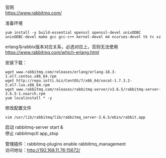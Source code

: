 官网  
https://www.rabbitmq.com/  

准备环境  
```
yum install -y build-essential openssl openssl-devel unixODBC unixODBC-devel make gcc gcc-c++ kernel-devel m4 ncurses-devel tk tc xz
```  
erlang与rabbix版本对应关系，必选对应上，否则无法使用  
https://www.rabbitmq.com/which-erlang.html  

安装下载：  
```
wget www.rabbitmq.com/releases/erlang/erlang-18.3-1.el7.centos.x86_64.rpm
wget http://repo.iotti.biz/CentOS/7/x86_64/socat-1.7.3.2-5.el7.lux.x86_64.rpm
wget www.rabbitmq.com/releases/rabbitmq-server/v3.6.5/rabbitmq-server-3.6.5-1.noarch.rpm
yum localinstall * -y
```  

修改配置文件  
```
vim /usr/lib/rabbitmq/lib/rabbitmq_server-3.6.5/ebin/rabbit.app

```  

启动 rabbitmq-server start &  
停止 rabbitmqctl app_stop  

管理插件：rabbitmq-plugins enable rabbitmq_management  
访问地址：http://192.168.11.76:15672/  
